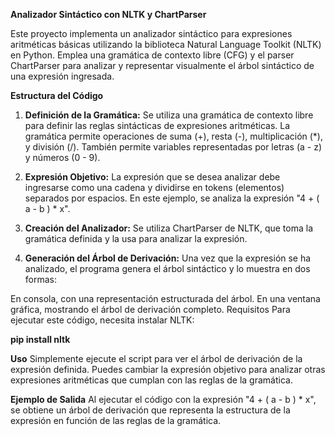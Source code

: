 **Analizador Sintáctico con NLTK y ChartParser**

Este proyecto implementa un analizador sintáctico para expresiones aritméticas básicas utilizando la biblioteca Natural Language Toolkit (NLTK) en Python. Emplea una gramática de contexto libre (CFG) y el parser ChartParser para analizar y representar visualmente el árbol sintáctico de una expresión ingresada.

**Estructura del Código**

1. **Definición de la Gramática:**
Se utiliza una gramática de contexto libre para definir las reglas sintácticas de expresiones aritméticas. La gramática permite operaciones de suma (+), resta (-), multiplicación (*), y división (/). También permite variables representadas por letras (a - z) y números (0 - 9).

2. **Expresión Objetivo:**
La expresión que se desea analizar debe ingresarse como una cadena y dividirse en tokens (elementos) separados por espacios. En este ejemplo, se analiza la expresión "4 + ( a - b ) * x".

3. **Creación del Analizador:**
Se utiliza ChartParser de NLTK, que toma la gramática definida y la usa para analizar la expresión.

4. **Generación del Árbol de Derivación:**
Una vez que la expresión se ha analizado, el programa genera el árbol sintáctico y lo muestra en dos formas:

En consola, con una representación estructurada del árbol.
En una ventana gráfica, mostrando el árbol de derivación completo.
Requisitos
Para ejecutar este código, necesita instalar NLTK:


**pip install nltk**

**Uso**
Simplemente ejecute el script para ver el árbol de derivación de la expresión definida. Puedes cambiar la expresión objetivo para analizar otras expresiones aritméticas que cumplan con las reglas de la gramática.

**Ejemplo de Salida**
Al ejecutar el código con la expresión "4 + ( a - b ) * x", se obtiene un árbol de derivación que representa la estructura de la expresión en función de las reglas de la gramática.
